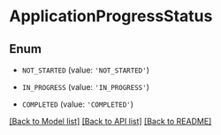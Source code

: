 # ApplicationProgressStatus


## Enum

* `NOT_STARTED` (value: `'NOT_STARTED'`)

* `IN_PROGRESS` (value: `'IN_PROGRESS'`)

* `COMPLETED` (value: `'COMPLETED'`)

[[Back to Model list]](../README.md#documentation-for-models) [[Back to API list]](../README.md#documentation-for-api-endpoints) [[Back to README]](../README.md)


